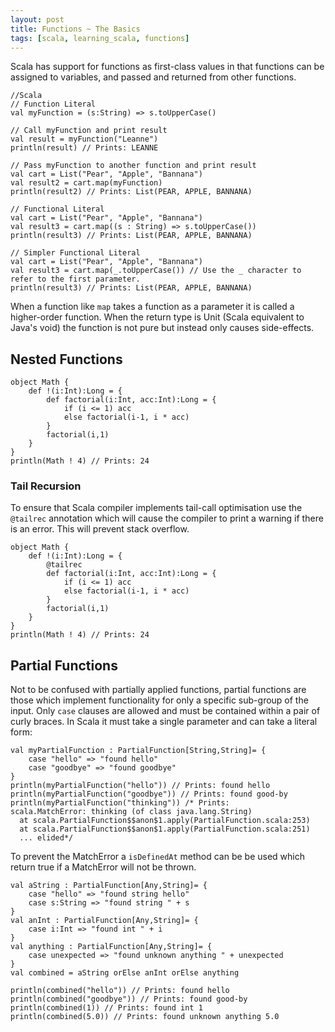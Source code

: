 ```yaml
---
layout: post
title: Functions ~ The Basics
tags: [scala, learning_scala, functions]
---
```

Scala has support for functions as first-class values in that functions can be assigned to variables, and passed and returned from other functions.

<pre><code style="scala">//Scala
// Function Literal
val myFunction = (s:String) => s.toUpperCase()

// Call myFunction and print result
val result = myFunction("Leanne")
println(result) // Prints: LEANNE

// Pass myFunction to another function and print result
val cart = List("Pear", "Apple", "Bannana")
val result2 = cart.map(myFunction)
println(result2) // Prints: List(PEAR, APPLE, BANNANA)

// Functional Literal
val cart = List("Pear", "Apple", "Bannana")
val result3 = cart.map((s : String) => s.toUpperCase())
println(result3) // Prints: List(PEAR, APPLE, BANNANA)

// Simpler Functional Literal
val cart = List("Pear", "Apple", "Bannana")
val result3 = cart.map(_.toUpperCase()) // Use the _ character to refer to the first parameter. 
println(result3) // Prints: List(PEAR, APPLE, BANNANA)
</code></pre>

When a function like `map` takes a function as a parameter it is called a higher-order function. When the return type is Unit (Scala equivalent to Java's void) the function is not pure but instead only causes side-effects.

## Nested Functions

<pre><code class="scala">object Math {
	def !(i:Int):Long = {
		def factorial(i:Int, acc:Int):Long = {
			if (i <= 1) acc
			else factorial(i-1, i * acc)
		}
		factorial(i,1)
	}
}
println(Math ! 4) // Prints: 24
</code></pre>

### Tail Recursion 
To ensure that Scala compiler implements tail-call optimisation use the `@tailrec` annotation which will cause the compiler to print a warning if there is an error. This will prevent stack overflow.

<pre><code class="scala">object Math {
	def !(i:Int):Long = {
		@tailrec
		def factorial(i:Int, acc:Int):Long = {
			if (i <= 1) acc
			else factorial(i-1, i * acc)
		}
		factorial(i,1)
	}
}
println(Math ! 4) // Prints: 24
</code></pre>

## Partial Functions
Not to be confused with partially applied functions, partial functions are those which implement functionality for only a specific sub-group of the input. Only `case` clauses are allowed and must be contained within a pair of curly braces. In Scala it must take a single parameter and can take a literal form:

<pre><code class="scala">val myPartialFunction : PartialFunction[String,String]= {
    case "hello" => "found hello"
    case "goodbye" => "found goodbye"
}
println(myPartialFunction("hello")) // Prints: found hello
println(myPartialFunction("goodbye")) // Prints: found good-by
println(myPartialFunction("thinking")) /* Prints:
scala.MatchError: thinking (of class java.lang.String)
  at scala.PartialFunction$$anon$1.apply(PartialFunction.scala:253)
  at scala.PartialFunction$$anon$1.apply(PartialFunction.scala:251)
  ... elided*/
</code></pre>

To prevent the MatchError a `isDefinedAt` method can be be used which return true if a MatchError will not be thrown.

<pre><code class="scala">val aString : PartialFunction[Any,String]= {
    case "hello" => "found string hello"
    case s:String => "found string " + s
}
val anInt : PartialFunction[Any,String]= {
    case i:Int => "found int " + i
}
val anything : PartialFunction[Any,String]= {
    case unexpected => "found unknown anything " + unexpected
}
val combined = aString orElse anInt orElse anything

println(combined("hello")) // Prints: found hello
println(combined("goodbye")) // Prints: found good-by
println(combined(1)) // Prints: found int 1
println(combined(5.0)) // Prints: found unknown anything 5.0
</code></pre>